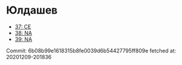 # Юлдашев
- [37: CE](37.md)
- [38: NA](38.md)
- [39: NA](39.md)

Commit: 6b08b99e1618315b8fe0039d6b54427795ff809e
 fetched at: 20201209-201836
